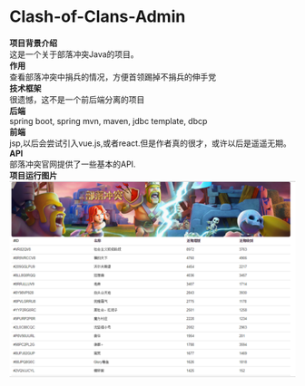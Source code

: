 # Clash-of-Clans-Admin<br>
<b>项目背景介绍</b><br>
这是一个关于部落冲突Java的项目。<br>
<b>作用</b><br>
查看部落冲突中捐兵的情况，方便首领踢掉不捐兵的伸手党<br>
<b>技术框架</b><br>
很遗憾，这不是一个前后端分离的项目<br>
<b>后端</b><br>
spring boot, spring mvn, maven, jdbc template, dbcp<br>
<b>前端</b><br>
jsp,以后会尝试引入vue.js,或者react.但是作者真的很才，或许以后是遥遥无期。<br>
<b>API</b><br>
部落冲突官网提供了一些基本的API.<br>
<b>项目运行图片</b><br>
 ![image](https://github.com/ChenLin12138/Clash-of-Clans-Admin/blob/master/src/main/resources/static/pic/DonationRank.PNG)
